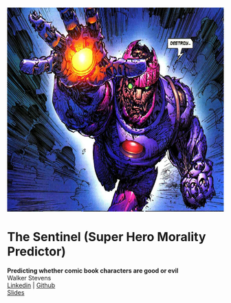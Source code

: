<p align="center">
<img src="images/Sentinel.jpg" width="700" height="475">
</p>

# The Sentinel (Super Hero Morality Predictor)
**Predicting whether comic book characters are good or evil**
<br>Walker Stevens
\
[Linkedin](https://www.linkedin.com/in/walker-stevens-31783087/) | [Github](https://github.com/walker777007)
\
[Slides](https://docs.google.com/presentation/d/1P7B_7BOsmnOh5gjEXYo_EOSriYO3FBwkCnnmfi7P5f4/edit?usp=sharing)
